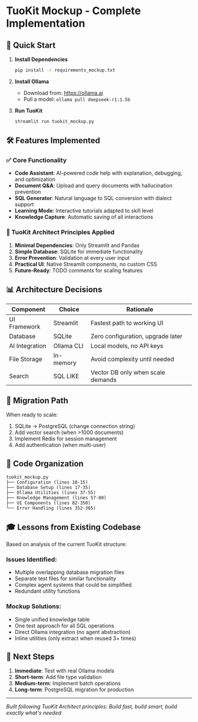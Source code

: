# TuoKit Mockup - Complete Implementation

## 🚀 Quick Start

1. **Install Dependencies**
   ```bash
   pip install -r requirements_mockup.txt
   ```

2. **Install Ollama**
   - Download from: https://ollama.ai
   - Pull a model: `ollama pull deepseek-r1:1.5b`

3. **Run TuoKit**
   ```bash
   streamlit run tuokit_mockup.py
   ```

## 🛠️ Features Implemented

### ✅ Core Functionality
- **Code Assistant**: AI-powered code help with explanation, debugging, and optimization
- **Document Q&A**: Upload and query documents with hallucination prevention
- **SQL Generator**: Natural language to SQL conversion with dialect support
- **Learning Mode**: Interactive tutorials adapted to skill level
- **Knowledge Capture**: Automatic saving of all interactions

### 🎯 TuoKit Architect Principles Applied
1. **Minimal Dependencies**: Only Streamlit and Pandas
2. **Simple Database**: SQLite for immediate functionality
3. **Error Prevention**: Validation at every user input
4. **Practical UI**: Native Streamlit components, no custom CSS
5. **Future-Ready**: TODO comments for scaling features

## 📊 Architecture Decisions

| Component | Choice | Rationale |
|-----------|--------|-----------|
| UI Framework | Streamlit | Fastest path to working UI |
| Database | SQLite | Zero configuration, upgrade later |
| AI Integration | Ollama CLI | Local models, no API keys |
| File Storage | In-memory | Avoid complexity until needed |
| Search | SQL LIKE | Vector DB only when scale demands |

## 🔄 Migration Path

When ready to scale:
1. SQLite → PostgreSQL (change connection string)
2. Add vector search (when >1000 documents)
3. Implement Redis for session management
4. Add authentication (when multi-user)

## 📝 Code Organization

```
tuokit_mockup.py
├── Configuration (lines 10-15)
├── Database Setup (lines 17-35)
├── Ollama Utilities (lines 37-55)
├── Knowledge Management (lines 57-80)
├── UI Components (lines 82-350)
└── Error Handling (lines 352-365)
```

## 🎓 Lessons from Existing Codebase

Based on analysis of the current TuoKit structure:

### Issues Identified:
- Multiple overlapping database migration files
- Separate test files for similar functionality
- Complex agent systems that could be simplified
- Redundant utility functions

### Mockup Solutions:
- Single unified knowledge table
- One test approach for all SQL operations
- Direct Ollama integration (no agent abstraction)
- Inline utilities (only extract when reused 3+ times)

## 🚦 Next Steps

1. **Immediate**: Test with real Ollama models
2. **Short-term**: Add file type validation
3. **Medium-term**: Implement batch operations
4. **Long-term**: PostgreSQL migration for production

---

*Built following TuoKit Architect principles: Build fast, build smart, build exactly what's needed*